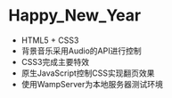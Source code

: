 # Happy_New_Year
* HTML5 + CSS3
* 背景音乐采用Audio的API进行控制
* CSS3完成主要特效
* 原生JavaScript控制CSS实现翻页效果
* 使用WampServer为本地服务器测试环境

